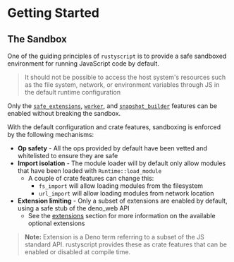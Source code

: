 # Getting Started
## The Sandbox

One of the guiding principles of `rustyscript` is to provide a safe sandboxed environment for running JavaScript code by default.
> It should not be possible to access the host system's resources such as the file system, network, or environment variables through JS in the default runtime configuration

Only the [`safe_extensions`](../extensions/safe_extensions.md), [`worker`](../advanced/multithreading.md), and [`snapshot_builder`](../advanced/snapshots.md) features can be enabled without breaking the sandbox.

With the default configuration and crate features, sandboxing is enforced by the following mechanisms:
- **Op safety** - All the ops provided by default have been vetted and whitelisted to ensure they are safe
- **Import isolation** - The module loader will by default only allow modules that have been loaded with `Runtime::load_module`
    - A couple of crate features can change this:
        - `fs_import` will allow loading modules from the filesystem
        - `url_import` will allow loading modules from network location
- **Extension limiting** - Only a subset of extensions are enabled by default, using a safe stub of the deno_web API
    - See the [extensions](../extensions/README.md) section for more information on the available optional extensions

> **Note:** Extension is a Deno term referring to a subset of the JS standard API.
> rustyscript provides these as crate features that can be enabled or disabled at compile time.